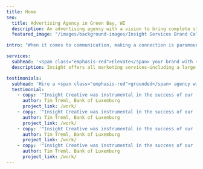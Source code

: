 ```yaml
---
title: Home
seo:
  title: Advertising Agency in Green Bay, WI
  description: An advertising agency with a vision to bring complete strategic development and creative execution capabilities into one roll-up-your-sleeves, hard-working kind of ad agency.
  featured_image: "/images/background-images/Insight Services Brand Collage Gray.jpg"

intro: "When it comes to communication, making a connection is paramount. The last thing you need is fluff. That’s why our full-service team of marketing professionals delivers communication with substance. We skip the jargon, buzz words and clichés to focus on what’s truly important. <strong>We believe that clear communication leads to effective communication and effective communication leads to results!</strong>"

services:
  subhead: '<span class="emphasis-red">Elevate</span> your brand with <span class="emphasis-underline">ultimate efficiency.</span>'
  description: Insight offers all marketing services—including a large commercial video and photography studio—under one roof. Plus, you’ll gain access to a full-service team with specialized skillsets who are dedicated to making marketing an efficient, effective—and overall positive—experience.

testimonials:
  subhead: 'Hire a <span class="emphasis-red">grounded</span> agency with a <span class="emphasis-underline">proven</span>  track record.'
  testimonial:
    - copy: '"Insight Creative was instrumental in the success of our [rebranding] project. They were able to come up with a marketing plan that captured the essence of our bank and was very well received by our community and customers.”'
      author: Tim Treml, Bank of Luxemburg
      project_link: /work/
    - copy: '"Insight Creative was instrumental in the success of our [rebranding] project. They were able to come up with a marketing plan that captured the essence of our bank and was very well received by our community and customers.”'
      author: Tim Treml, Bank of Luxemburg
      project_link: /work/
    - copy: '"Insight Creative was instrumental in the success of our [rebranding] project. They were able to come up with a marketing plan that captured the essence of our bank and was very well received by our community and customers.”'
      author: Tim Treml, Bank of Luxemburg
      project_link: /work/
    - copy: '"Insight Creative was instrumental in the success of our [rebranding] project. They were able to come up with a marketing plan that captured the essence of our bank and was very well received by our community and customers.”'
      author: Tim Treml, Bank of Luxemburg
      project_link: /work/
---
```

